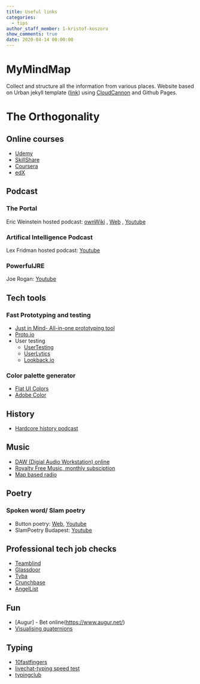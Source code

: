 ```yaml
---
title: Useful links
categories:
  - tips
author_staff_member: 1-kristof-koszoru
show_comments: true
date: 2020-04-14 00:00:00
---
```

# MyMindMap
Collect and structure all the information from various places.
Website based on Urban jekyll template ([link](https://github.com/CloudCannon/urban-jekyll-template)) using [CloudCannon](https://cloudcannon.com/) and Github Pages.

# The Orthogonality

## Online courses
 - [Udemy](https://www.udemy.com/)
 - [SkillShare](https://www.skillshare.com/search?query=an&enrollmentType=free)
 - [Coursera](https://www.coursera.org/)
 - [edX](https://www.mooc.org/)
 
## Podcast
### The Portal
Eric Weinstein hosted podcast: [ownWiki](https://theportal.wiki/wiki/Main_Page) , [Web](https://ericweinstein.org/) , [Youtube](https://www.youtube.com/user/nobani88)
### Artifical Intelligence Podcast
Lex Fridman hosted podcast: [Youtube](https://www.youtube.com/user/lexfridman/featured)
### PowerfulJRE
Joe Rogan: [Youtube](https://www.youtube.com/user/PowerfulJRE/videos)

## Tech tools
### Fast Prototyping and testing
 - [Just in Mind- All-in-one prototyping tool](https://www.justinmind.com/)
 - [Proto.io](https://proto.io/)
 - User testing
    - [UserTesting](https://www.usertesting.com/)
    - [UserLytics](https://www.userlytics.com/)
    - [Lookback.io](https://lookback.io/)
    
### Color palette generator
 - [Flat UI Colors](https://flatuicolors.com/)
 - [Adobe Color](https://color.adobe.com/create)

## History
 - [Hardcore history podcast](https://www.dancarlin.com/hardcore-history-series/)

## Music
 - [DAW (Digial Audio Workstation) online](https://soundation.com)
 - [Royalty Free Music, monthly subsciption](https://artlist.io/)
 - [Map based radio](http://radio.garden/)

## Poetry
### Spoken word/ Slam poetry
 - Button poetry: [Web](https://buttonpoetry.com/products/books/), [Youtube](https://www.youtube.com/user/ButtonPoetry)
 - SlamPoetry Budapest: [Youtube](https://www.youtube.com/channel/UCg2q-EVjQML15iQNK3L4B0Q)

## Professional tech job checks
 - [Teamblind](https://www.teamblind.com/)
 - [Glassdoor](https://www.glassdoor.com/index.htm?countryRedirect=true)
 - [Tyba](https://tyba.com/)
 - [Crunchbase](https://www.crunchbase.com/)
 - [AngelList](https://angel.co/)
 
## Fun
 - [Augur] - Bet online(https://www.augur.net/)
 - [Visualising quaternions](https://eater.net/quaternions)

## Typing
 - [10fastfingers](10fastfingers.com)
 - [livechat-typing speed test](https://www.livechat.com/typing-speed-test/#/)
 - [typingclub](https://www.typingclub.com/sportal/)
 


<!--
<iframe width="640" height="360" src="https://miro.com/app/embed/o9J_ktvmwLI=/?" frameborder="0" scrolling="no" allowfullscreen></iframe>
-->



